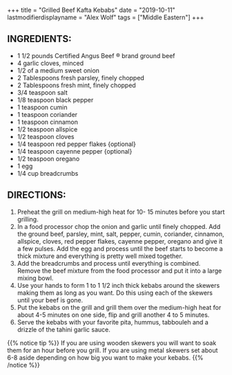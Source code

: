 +++
title = "Grilled Beef Kafta Kebabs"
date = "2019-10-11"
lastmodifierdisplayname = "Alex Wolf"
tags = ["Middle Eastern"]
+++

## INGREDIENTS:

* 1  1/2 pounds Certified Angus Beef ® brand ground beef
* 4 garlic cloves, minced
* 1/2 of a medium sweet onion 
* 2 Tablespoons fresh parsley, finely chopped
* 2 Tablespoons fresh mint, finely chopped
* 3/4 teaspoon salt
* 1/8 teaspoon black pepper
* 1 teaspoon cumin
* 1 teaspoon coriander
* 1 teaspoon cinnamon
* 1/2 teaspoon allspice
* 1/2 teaspoon cloves
* 1/4 teaspoon red pepper flakes {optional}
* 1/4 teaspoon cayenne pepper {optional}
* 1/2 teaspoon oregano
* 1 egg
* 1/4 cup breadcrumbs

## DIRECTIONS:

1. Preheat the grill on medium-high heat for 10- 15 minutes before you start grilling.
2. In a food processor chop the onion and garlic until finely chopped. Add the ground beef, parsley, mint, salt, pepper, cumin, coriander, cinnamon, allspice, cloves, red pepper flakes, cayenne pepper, oregano and give it a few pulses. Add the egg and process until the beef starts to become a thick mixture and everything is pretty well mixed together.
3. Add the breadcrumbs and process until everything is combined. Remove the beef mixture from the food processor and put it into a large mixing bowl.
4. Use your hands to form 1 to 1 1/2 inch thick kebabs around the skewers making them as long as you want. Do this using each of the skewers until your beef is gone.
5. Put the kebabs on the grill and grill them over the medium-high heat for about 4-5 minutes on one side, flip and grill another 4 to 5 minutes.
6. Serve the kebabs with your favorite pita, hummus, tabbouleh and a drizzle of the tahini garlic sauce.

{{% notice tip %}}
If you are using wooden skewers you will want to soak them for an hour before you grill. If you are using metal skewers set about 6-8 aside depending on how big you want to make your kebabs.
{{% /notice %}}
